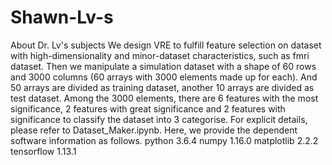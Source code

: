 # Shawn-Lv-s
About Dr. Lv's subjects
We design VRE to fulfill feature selection on dataset with high-dimensionality and minor-dataset characteristics, such as fmri dataset.
Then we manipulate a simulation dataset with a shape of 60 rows and 3000 columns (60 arrays with 3000 elements made up for each). And 50 arrays are divided as training dataset, another 10 arrays are divided as test dataset.
Among the 3000 elements, there are 6 features with the most significance, 2 features with great significance and 2 features with significance to classify the dataset into 3 categorise.
For explicit details, please refer to Dataset_Maker.ipynb.
Here, we provide the dependent software information as follows.
python 3.6.4
numpy 1.16.0
matplotlib 2.2.2
tensorflow 1.13.1
